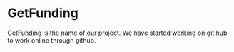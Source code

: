 # GetFunding
GetFunding is the name of our project. We have started working on git hub to work online through github.
